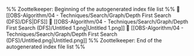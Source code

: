 %% Zoottelkeeper: Beginning of the autogenerated index file list  %%
📄 [[OBS-Algorithm/04 - Techniques/Search/Graph/Depth First Search (DFS)/DFS|DFS]]
📄 [[OBS-Algorithm/04 - Techniques/Search/Graph/Depth First Search (DFS)/Untitled 1.png|Untitled 1.png]]
📄 [[OBS-Algorithm/04 - Techniques/Search/Graph/Depth First Search (DFS)/Untitled.png|Untitled.png]]
%% Zoottelkeeper: End of the autogenerated index file list  %%
